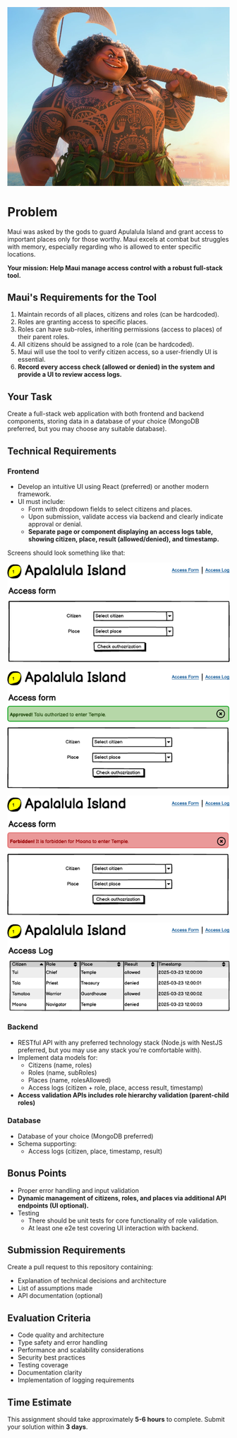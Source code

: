 ![Maui](assets/maui.webp)

# Problem

Maui was asked by the gods to guard Apulalula Island and grant access to important places only for those worthy. Maui excels at combat but struggles with memory, especially regarding who is allowed to enter specific locations.

**Your mission: Help Maui manage access control with a robust full-stack tool.**

## Maui's Requirements for the Tool

1. Maintain records of all places, citizens and roles (can be hardcoded).
2. Roles are granting access to specific places.
3. Roles can have sub-roles, inheriting permissions (access to places) of their parent roles.
4. All citizens should be assigned to a role (can be hardcoded).
5. Maui will use the tool to verify citizen access, so a user-friendly UI is essential.
6. **Record every access check (allowed or denied) in the system and provide a UI to review access logs.**

## Your Task

Create a full-stack web application with both frontend and backend components, storing data in a database of your choice (MongoDB preferred, but you may choose any suitable database).

## Technical Requirements

### Frontend
- Develop an intuitive UI using React (preferred) or another modern framework.
- UI must include:
  - Form with dropdown fields to select citizens and places.
  - Upon submission, validate access via backend and clearly indicate approval or denial.
  - **Separate page or component displaying an access logs table, showing citizen, place, result (allowed/denied), and timestamp.**

Screens should look something like that:

![form](assets/access-form.png)

![submission-success](assets/access-approved.png)

![submission-failure](assets/access-denied.png)

![logs](assets/access-log.png)


### Backend
- RESTful API with any preferred technology stack (Node.js with NestJS preferred, but you may use any stack you're comfortable with).
- Implement data models for:
   - Citizens (name, roles)
   - Roles (name, subRoles)
   - Places (name, rolesAllowed)
   - Access logs (citizen + role, place, access result, timestamp)
- **Access validation APIs includes role hierarchy validation (parent-child roles)**

### Database
- Database of your choice (MongoDB preferred)
- Schema supporting:
  - Access logs (citizen, place, timestamp, result)

## Bonus Points
- Proper error handling and input validation
- **Dynamic management of citizens, roles, and places via additional API endpoints (UI optional).**
- Testing
  - There should be unit tests for core functionality of role validation.
  - At least one e2e test covering UI interaction with backend.

## Submission Requirements
Create a pull request to this repository containing:
  - Explanation of technical decisions and architecture
  - List of assumptions made
  - API documentation (optional)

## Evaluation Criteria
- Code quality and architecture
- Type safety and error handling
- Performance and scalability considerations
- Security best practices
- Testing coverage
- Documentation clarity
- Implementation of logging requirements

## Time Estimate
This assignment should take approximately **5-6 hours** to complete. Submit your solution within **3 days**.

